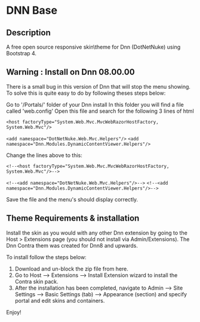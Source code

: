 # DNN Base
## Description

A free open source responsive skin\theme for Dnn (DotNetNuke) using Bootstrap 4.

## Warning : Install on Dnn 08.00.00
There is a small bug in this version of Dnn that will stop the menu showing.
To solve this is quite easy to do by following theses steps below:

Go to '/Portals/' folder of your Dnn install
In this folder you will find a file called 'web.config'
Open this file and search for the following 3 lines of html

`<host factoryType="System.Web.Mvc.MvcWebRazorHostFactory, System.Web.Mvc"/>`

`<add namespace="DotNetNuke.Web.Mvc.Helpers"/>`
`<add namespace="Dnn.Modules.DynamicContentViewer.Helpers"/>`

Change the lines above to this:

`<!--<host factoryType="System.Web.Mvc.MvcWebRazorHostFactory, System.Web.Mvc"/>-->`

`<!--<add namespace="DotNetNuke.Web.Mvc.Helpers"/>-->`
`<!--<add namespace="Dnn.Modules.DynamicContentViewer.Helpers"/>-->`

Save the file and the menu's should display correctly.

## Theme Requirements & installation
Install the skin as you would with any other Dnn extension by going to the Host > Extensions page (you should not install via 
Admin/Extensions). The Dnn Contra them was created for Dnn8 and upwards.

To install follow the steps below:

1. Download and un-block the zip file from here.
2. Go to Host –> Extensions –> Install Extension wizard to install the Contra skin pack.
3. After the installation has been completed, navigate to Admin –> Site Settings –> Basic Settings (tab) –> Appearance (section) and specify portal and edit skins and containers.

Enjoy!
